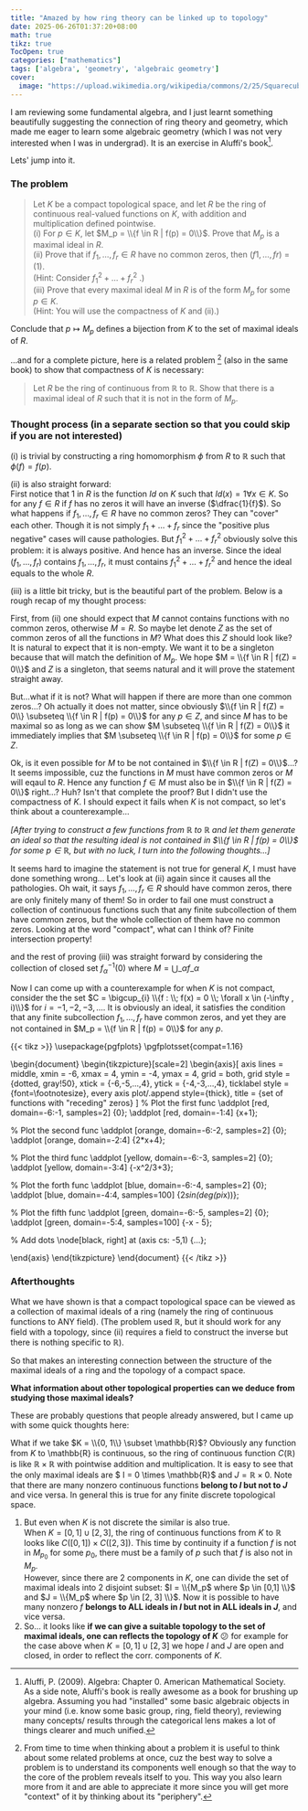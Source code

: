 ```yaml
---
title: "Amazed by how ring theory can be linked up to topology"
date: 2025-06-26T01:37:20+08:00
math: true
tikz: true
TocOpen: true
categories: ["mathematics"]
tags: ['algebra', 'geometry', 'algebraic geometry']
cover:
  image: "https://upload.wikimedia.org/wikipedia/commons/2/25/Squarecubetesseract.png"
---
```


I am reviewing some fundamental algebra, and I just learnt something beautifully suggesting the connection of ring theory and geometry, which made me eager to learn some algebraic geometry (which I was not very interested when I was in undergrad). It is an exercise in Aluffi's book[^1].

Lets' jump into it.

### The problem
> Let $K$ be a compact topological space, and let $R$ be the ring of continuous real-valued functions on $K$, with addition and multiplication defined pointwise. \
(i) For $p \in K$, let $M_p = \\{f \in R | f(p) = 0\\}$. Prove that $M_p$ is a maximal ideal in $R$. \
(ii) Prove that if $f_1, \dots , f_r \in R$ have no common zeros, then $(f1, \dots , fr)$ = $(1)$. \
(Hint: Consider $f^2_1 + \dots + f^2_r$ .) \
(iii) Prove that every maximal ideal $M$ in $R$ is of the form $M_p$ for some $p \in K$. \
(Hint: You will use the compactness of $K$ and (ii).)

Conclude that $p \mapsto M_p$ defines a bijection from $K$ to the set of maximal ideals
of $R$.

...and for a complete picture, here is a related problem [^2] (also in the same book) to show that compactness of $K$ is necessary:

> Let $R$ be the ring of continuous from $\mathbb{R}$ to $\mathbb{R}$. Show that there is a maximal ideal of $R$ such that it is not in the form of $M_p$.


### Thought process (in a separate section so that you could skip if you are not interested)
(i) is trivial by constructing a ring homomorphism $\phi$ from $R$ to $\mathbb{R}$ such that $\phi (f) = f(p)$.

(ii) is also straight forward: \
First notice that $1$ in $R$ is the function $Id$ on $K$ such that $Id(x) = 1 \forall x \in K$. So for any $f \in R$ if $f$ has no zeros it will have an inverse ($\dfrac{1}{f}$). So what happens if $f_1, \dots , f_r \in R$ have no common zeros? They can "cover" each other. Though it is not simply $f_1 + \dots + f_r$ since the "positive plus negative" cases will cause pathologies. But $f^2_1 + \dots + f^2_r$ obviously solve this problem: it is always positive. And hence has an inverse. Since the ideal $(f_1, \dots , f_r)$ contains $f_1, \dots , f_r$, it must contains $f^2_1 + \dots + f^2_r$ and hence the ideal equals to the whole $R$.

(iii) is a little bit tricky, but is the beautiful part of the problem. Below is a rough recap of my thought process:

First, from (ii) one should expect that $M$ cannot contains functions with no common zeros, otherwise $M = R$. So maybe let denote $Z$ as the set of common zeros of all the functions in $M$? What does this $Z$ should look like? It is natural to expect that it is non-empty. We want it to be a singleton because that will match the definition of $M_p$. We hope $M = \\{f \in R | f(Z) = 0\\}$ and $Z$ is a singleton, that seems natural and it will prove the statement straight away.

But...what if it is not? What will happen if there are more than one common zeros...? Oh actually it does not matter, since obviously $\\{f \in R | f(Z) = 0\\} \subseteq \\{f \in R | f(p) = 0\\}$ for any $p \in Z$, and since $M$ has to be maximal so as long as we can show $M \subseteq \\{f \in R | f(Z) = 0\\}$ it immediately implies that $M \subseteq \\{f \in R | f(p) = 0\\}$ for some $p \in Z$.

Ok, is it even possible for $M$ to be not contained in $\\{f \in R | f(Z) = 0\\}$...? It seems impossible, cuz the functions in $M$ must have common zeros or $M$ will eqaul to $R$. Hence any function $f \in M$ must also be in $\\{f \in R | f(Z) = 0\\}$ right...? Huh? Isn't that complete the proof? But I didn't use the compactness of $K$. I should expect it fails when $K$ is not compact, so let's think about a counterexample...

*\[After trying to construct a few functions from $\mathbb{R}$ to $\mathbb{R}$ and let them generate an ideal so that the resulting ideal is not contained in $\\{f \in R | f(p) = 0\\}$ for some $p \in \mathbb{R}$, but with no luck, I turn into the following thoughts...\]*

It seems hard to imagine the statement is not true for general $K$, I must have done something wrong... Let's look at (ii) again since it causes all the pathologies. Oh wait, it says $f_1, \dots , f_r \in R$ should have common zeros, there are only finitely many of them! So in order to fail one must construct a collection of continuous functions such that any finite subcollection of them have common zeros, but the whole collection of them have no common zeros. Looking at the word "compact", what can I think of? Finite intersection property!

and the rest of proving (iii) was straight forward by considering the collection of closed set $f^{-1}_{\alpha}(0) \text{ where } M = \bigcup\_{\alpha} f\_{\alpha}$

Now I can come up with a counterexample for when $K$ is not compact, consider the the set $C = \bigcup_{i} \\{f : \\; f(x) = 0 \\; \forall x \in (-\infty , i)\\}$ for $i = -1, -2, -3, \dots$. It is obviously an ideal, it satisfies the condition that any finite subcollection $f_1, \dots , f_r$ have common zeros, and yet they are not contained in $M_p = \\{f \in R | f(p) = 0\\}$ for any $p$.


{{< tikz >}}
\usepackage{pgfplots}
\pgfplotsset{compat=1.16}

\begin{document}
\begin{tikzpicture}[scale=2]
  \begin{axis}[
    axis lines = middle,
    xmin = -6, xmax = 4,
    ymin = -4, ymax = 4,
    grid = both,
    grid style = {dotted, gray!50},
    xtick = {-6,-5,...,4},
    ytick = {-4,-3,...,4},
    ticklabel style = {font=\footnotesize},
    every axis plot/.append style={thick},
    title = {set of functions with "receding" zeros}
  ]
  % Plot the first func
  \addplot [red, domain=-6:-1, samples=2] {0};
  \addplot [red, domain=-1:4] {x+1};

  % Plot the second func
  \addplot [orange, domain=-6:-2, samples=2] {0};
  \addplot [orange, domain=-2:4] {2*x+4};

  % Plot the third func
  \addplot [yellow, domain=-6:-3, samples=2] {0};
  \addplot [yellow, domain=-3:4] {-x^2/3+3};

  % Plot the forth func
  \addplot [blue, domain=-6:-4, samples=2] {0};
  \addplot [blue, domain=-4:4, samples=100] {2*sin(deg(pi*x))};

  % Plot the fifth func
  \addplot [green, domain=-6:-5, samples=2] {0};
  \addplot [green, domain=-5:4, samples=100] {-x - 5};

  % Add dots
  \node[black, right] at (axis cs: -5,1) {...};

  \end{axis}
\end{tikzpicture}
\end{document}
{{< /tikz >}}


### Afterthoughts

What we have shown is that a compact topological space can be viewed as a collection of maximal ideals of a ring (namely the ring of continuous functions to ANY field). (The problem used $\mathbb{R}$, but it should work for any field with a topology, since (ii) requires a field to construct the inverse but there is nothing specific to $\mathbb{R}$).

So that makes an interesting connection between the structure of the maximal ideals of a ring and the topology of a compact space.

**What information about other topological properties can we deduce from studying those maximal ideals?**

These are probably questions that people already answered, but I came up with some quick thoughts here:

What if we take $K = \\{0, 1\\} \subset \mathbb{R}$? Obviously any function from $K$ to \mathbb{R} is continuous, so the ring of continuous function $C(\mathbb{R})$ is like $\mathbb{R} \times \mathbb{R}$ with pointwise addition and multiplication. It is easy to see that the only maximal ideals are $ I = 0 \times \mathbb{R}$ and $J = \mathbb{R} \times 0$. Note that there are many nonzero continuous functions **belong to $I$ but not to $J$** and vice versa. In general this is true for any finite discrete topological space.
1. But even when $K$ is not discrete the similar is also true. \
    When $K = [0, 1] \cup [2, 3]$, the ring of continuous functions from $K$ to $\mathbb{R}$ looks like $C([0, 1]) \times C([2, 3])$. This time by continuity if a function $f$ is not in $M_{p_0}$ for some $p_0$, there must be a family of $p$ such that $f$ is also not in $M_p$. \
    However, since there are 2 components in $K$, one can divide the set of maximal ideals into 2 disjoint subset: $I = \\{M_p$ where $p \in [0,1] \\}$ and $J = \\{M_p$ where $p \in [2, 3] \\}$. Now it is possible to have many nonzero $f$ **belongs to ALL ideals in $I$ but not in ALL ideals in $J$**, and vice versa.
2. So... it looks like **if we can give a suitable topology to the set of maximal ideals, one can reflects the topology of $K$** :confused: for example for the case above when $K = [0, 1] \cup [2, 3]$ we hope $I$ and $J$ are open and closed, in order to reflect the corr. components of $K$.



[^1]: Aluffi, P. (2009). Algebra: Chapter 0. American Mathematical Society. \
As a side note, Aluffi's book is really awesome as a book for brushing up algebra. Assuming you had "installed" some basic algebraic objects in your mind (i.e. know some basic group, ring, field theory), reviewing many concepts/ results through the categorical lens makes a lot of things clearer and much unified.

[^2]: From time to time when thinking about a problem it is useful to think about some related problems at once, cuz the best way to solve a problem is to understand its components well enough so that the way to the core of the problem reveals itself to you. This way you also learn more from it and are able to appreciate it more since you will get more "context" of it by thinking about its "periphery".